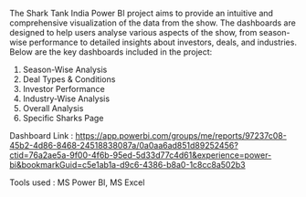 The Shark Tank India Power BI project aims to provide an intuitive and comprehensive visualization of the data from the show. 
The dashboards are designed to help users analyse various aspects of the show, from season-wise performance to detailed insights about investors, deals, and industries. 
Below are the key dashboards included in the project:
1. Season-Wise Analysis
2. Deal Types & Conditions
3. Investor Performance
4. Industry-Wise Analysis
5. Overall Analysis
6. Specific Sharks Page

Dashboard Link : https://app.powerbi.com/groups/me/reports/97237c08-45b2-4d86-8468-24518838087a/0a0aa6ad851d89252456?ctid=76a2ae5a-9f00-4f6b-95ed-5d33d77c4d61&experience=power-bi&bookmarkGuid=c5e1ab1a-d9c6-4386-b8a0-1c8cc8a502b3

Tools used : MS Power BI, MS Excel
